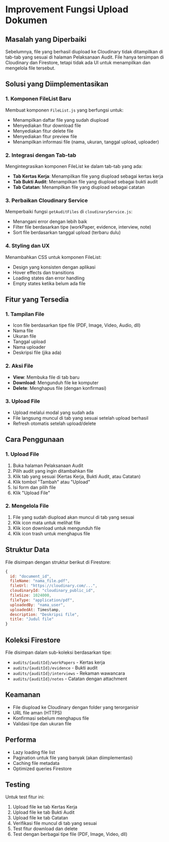 # Improvement Fungsi Upload Dokumen

## Masalah yang Diperbaiki

Sebelumnya, file yang berhasil diupload ke Cloudinary tidak ditampilkan di tab-tab yang sesuai di halaman Pelaksanaan Audit. File hanya tersimpan di Cloudinary dan Firestore, tetapi tidak ada UI untuk menampilkan dan mengelola file tersebut.

## Solusi yang Diimplementasikan

### 1. Komponen FileList Baru

Membuat komponen `FileList.js` yang berfungsi untuk:
- Menampilkan daftar file yang sudah diupload
- Menyediakan fitur download file
- Menyediakan fitur delete file
- Menyediakan fitur preview file
- Menampilkan informasi file (nama, ukuran, tanggal upload, uploader)

### 2. Integrasi dengan Tab-tab

Mengintegrasikan komponen FileList ke dalam tab-tab yang ada:
- **Tab Kertas Kerja**: Menampilkan file yang diupload sebagai kertas kerja
- **Tab Bukti Audit**: Menampilkan file yang diupload sebagai bukti audit
- **Tab Catatan**: Menampilkan file yang diupload sebagai catatan

### 3. Perbaikan Cloudinary Service

Memperbaiki fungsi `getAuditFiles` di `cloudinaryService.js`:
- Menangani error dengan lebih baik
- Filter file berdasarkan tipe (workPaper, evidence, interview, note)
- Sort file berdasarkan tanggal upload (terbaru dulu)

### 4. Styling dan UX

Menambahkan CSS untuk komponen FileList:
- Design yang konsisten dengan aplikasi
- Hover effects dan transitions
- Loading states dan error handling
- Empty states ketika belum ada file

## Fitur yang Tersedia

### 1. Tampilan File
- Icon file berdasarkan tipe file (PDF, Image, Video, Audio, dll)
- Nama file
- Ukuran file
- Tanggal upload
- Nama uploader
- Deskripsi file (jika ada)

### 2. Aksi File
- **View**: Membuka file di tab baru
- **Download**: Mengunduh file ke komputer
- **Delete**: Menghapus file (dengan konfirmasi)

### 3. Upload File
- Upload melalui modal yang sudah ada
- File langsung muncul di tab yang sesuai setelah upload berhasil
- Refresh otomatis setelah upload/delete

## Cara Penggunaan

### 1. Upload File
1. Buka halaman Pelaksanaan Audit
2. Pilih audit yang ingin ditambahkan file
3. Klik tab yang sesuai (Kertas Kerja, Bukti Audit, atau Catatan)
4. Klik tombol "Tambah" atau "Upload"
5. Isi form dan pilih file
6. Klik "Upload File"

### 2. Mengelola File
1. File yang sudah diupload akan muncul di tab yang sesuai
2. Klik icon mata untuk melihat file
3. Klik icon download untuk mengunduh file
4. Klik icon trash untuk menghapus file

## Struktur Data

File disimpan dengan struktur berikut di Firestore:

```javascript
{
  id: "document_id",
  fileName: "nama_file.pdf",
  fileUrl: "https://cloudinary.com/...",
  cloudinaryId: "cloudinary_public_id",
  fileSize: 1024000,
  fileType: "application/pdf",
  uploadedBy: "nama_user",
  uploadedAt: Timestamp,
  description: "Deskripsi file",
  title: "Judul file"
}
```

## Koleksi Firestore

File disimpan dalam sub-koleksi berdasarkan tipe:
- `audits/{auditId}/workPapers` - Kertas kerja
- `audits/{auditId}/evidence` - Bukti audit
- `audits/{auditId}/interviews` - Rekaman wawancara
- `audits/{auditId}/notes` - Catatan dengan attachment

## Keamanan

- File diupload ke Cloudinary dengan folder yang terorganisir
- URL file aman (HTTPS)
- Konfirmasi sebelum menghapus file
- Validasi tipe dan ukuran file

## Performa

- Lazy loading file list
- Pagination untuk file yang banyak (akan diimplementasi)
- Caching file metadata
- Optimized queries Firestore

## Testing

Untuk test fitur ini:
1. Upload file ke tab Kertas Kerja
2. Upload file ke tab Bukti Audit
3. Upload file ke tab Catatan
4. Verifikasi file muncul di tab yang sesuai
5. Test fitur download dan delete
6. Test dengan berbagai tipe file (PDF, Image, Video, dll)

